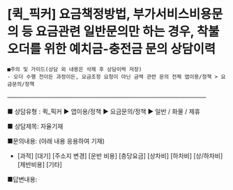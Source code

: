 # [퀵_픽커] 요금책정방법, 부가서비스비용문의 등 요금관련 일반문의만 하는 경우, 착불오더를 위한 예치금-충전금 문의 상담이력

```
■주의 및 가이드(상담 외 내용은 삭제 후 상담이력 저장)  
- 오더 수행 전이든 과정이든, 요금조정 요청이 아닌 금액 관련 문의 전체 앱이용/정책 > 요금문의/정책
```

──────────────────────────────────────────────

■ 상담유형 : 퀵\_픽커 ▶ 앱이용/정책 ▶ 요금문의/정책 ▶ 일반 / 화물 / 제휴

■ 상담제목: 자율기재

■문의내용: (아래 내용 응용하여 기재)  
- [과적] [대기] [주소지 변경] [운반 비용] [층당요금] [상차비] [하차비] [상/하차비] [제반비용] [기타]

■답변내용: